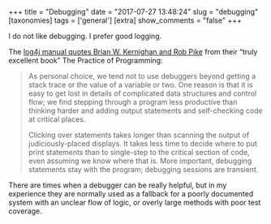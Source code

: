 +++
title = "Debugging"
date = "2017-07-27 13:48:24"
slug = "debugging"
[taxonomies]
tags = ['general']
[extra]
show_comments = "false"
+++

I do not like debugging. I prefer good logging.

The [log4j manual quotes Brian W. Kernighan and Rob Pike](https://logging.apache.org/log4j/1.2/manual.html#Introduction) from their “truly excellent book” The Practice of Programming:

> As personal choice, we tend not to use debuggers beyond getting a stack trace or the value of a variable or two. One reason is that it is easy to get lost in details of complicated data structures and control flow; we find stepping through a program less productive than thinking harder and adding output statements and self-checking code at critical places.
> 
> Clicking over statements takes longer than scanning the output of judiciously-placed displays. It takes less time to decide where to put print statements than to single-step to the critical section of code, even assuming we know where that is. More important, debugging statements stay with the program; debugging sessions are transient.

There are times when a debugger can be really helpful, but in my experience they are normally used as a fallback for a poorly documented system with an unclear flow of logic, or overly large methods with poor test coverage.
